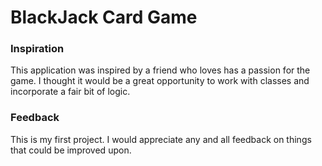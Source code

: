 # BlackJack Card Game

### Inspiration
This application was inspired by a friend who loves has a passion for the game. I thought it would be a great opportunity to work with classes and incorporate a fair bit of logic.

### Feedback
This is my first project. I would appreciate any and all feedback on things that could be improved upon.
